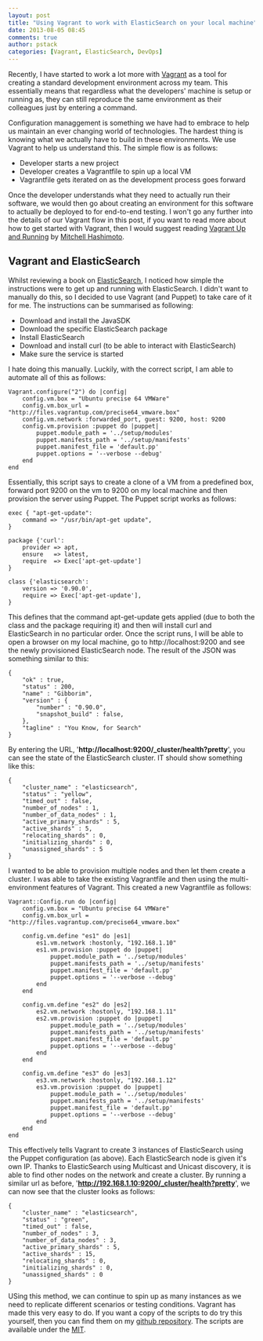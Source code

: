 ```yaml
---
layout: post
title: "Using Vagrant to work with ElasticSearch on your local machine"
date: 2013-08-05 08:45
comments: true
author: pstack
categories: [Vagrant, ElasticSearch, DevOps]
---
```

Recently, I have started to work a lot more with [Vagrant]() as a tool for creating a standard development environment across my team. This essentially means that regardless what the developers' machine is setup or running as, they can still reproduce the same environment as their colleagues just by entering a command. 

Configuration managgement is something we have had to embrace to help us maintain an ever changing world of technologies. The hardest thing is knowing what we actually have to build in these environments. We use Vagrant to help us understand this. The simple flow is as follows:

* Developer starts a new project
* Developer creates a Vagrantfile to spin up a local VM
* Vagrantfile gets iterated on as the development process goes forward

Once the developer understands what they need to actually run their software, we would then go about creating an environment for this software to actually be deployed to for end-to-end testing. I won't go any further into the details of our Vagrant flow in this post, if you want to read more about how to get started with Vagrant, then I would suggest reading [Vagrant Up and Running]() by [Mitchell Hashimoto]().

Vagrant and ElasticSearch
--

Whilst reviewing a book on [ElasticSearch](), I noticed how simple the instructions were to get up and running with ElasticSearch. I didn't want to manually do this, so I decided to use Vagrant (and Puppet) to take care of it for me. The instructions can be summarised as following:

* Download and install the JavaSDK
* Download the specific ElasticSearch package
* Install ElasticSearch
* Download and install curl (to be able to interact with ElasticSearch)
* Make sure the service is started

I hate doing this manually. Luckily, with the correct script, I am able to automate all of this as follows:

    Vagrant.configure("2") do |config|
        config.vm.box = "Ubuntu precise 64 VMWare"
        config.vm.box_url = "http://files.vagrantup.com/precise64_vmware.box"
        config.vm.network :forwarded_port, guest: 9200, host: 9200
        config.vm.provision :puppet do |puppet|
            puppet.module_path = '../setup/modules'
            puppet.manifests_path = '../setup/manifests'
            puppet.manifest_file = 'default.pp'
            puppet.options = '--verbose --debug'
        end
    end
    
Essentially, this script says to create a clone of a VM from a predefined box, forward port 9200 on the vm to 9200 on my local machine and then provision the server using Puppet. The Puppet script works as follows:

    exec { "apt-get-update":
        command => "/usr/bin/apt-get update",
    }

    package {'curl':
        provider => apt,
        ensure   => latest,
        require  => Exec['apt-get-update']
    }

    class {'elasticsearch':
        version => '0.90.0',
        require => Exec['apt-get-update'],
    }
    
This defines that the command apt-get-update gets applied (due to both the class and the package requiring it) and then will install curl and ElasticSearch in no particular order. Once the script runs, I will be able to open a browser on my local machine, go to http://localhost:9200 and see the newly provisioned ElasticSearch node. The result of the JSON was something similar to this:

    {
	    "ok" : true,
	    "status" : 200,
	    "name" : "Gibborim",
	    "version" : {
		    "number" : "0.90.0",
		    "snapshot_build" : false,
	    },
	    "tagline" : "You Know, for Search"
    }
    
By entering the URL, '**http://localhost:9200/_cluster/health?pretty**', you can see the state of the ElasticSearch cluster. IT should show something like this:

	{
  		"cluster_name" : "elasticsearch",
  		"status" : "yellow",
  		"timed_out" : false,
  		"number_of_nodes" : 1,              
  		"number_of_data_nodes" : 1,         
  		"active_primary_shards" : 5,        
  		"active_shards" : 5,                
  		"relocating_shards" : 0,            
  		"initializing_shards" : 0,          
  		"unassigned_shards" : 5             
	}

I wanted to be able to provision multiple nodes and then let them create a cluster. I was able to take the existing Vagrantfile and then using the multi-environment features of Vagrant. This created a new Vagrantfile as follows:

    Vagrant::Config.run do |config|
        config.vm.box = "Ubuntu precise 64 VMWare"
        config.vm.box_url = "http://files.vagrantup.com/precise64_vmware.box"

        config.vm.define "es1" do |es1|
            es1.vm.network :hostonly, "192.168.1.10"
            es1.vm.provision :puppet do |puppet|
                puppet.module_path = '../setup/modules'
                puppet.manifests_path = '../setup/manifests'
                puppet.manifest_file = 'default.pp'
                puppet.options = '--verbose --debug'
            end
    	end

    	config.vm.define "es2" do |es2|
        	es2.vm.network :hostonly, "192.168.1.11"
        	es2.vm.provision :puppet do |puppet|
            	puppet.module_path = '../setup/modules'
            	puppet.manifests_path = '../setup/manifests'
            	puppet.manifest_file = 'default.pp'
            	puppet.options = '--verbose --debug'
        	end
    	end

    	config.vm.define "es3" do |es3|
        	es3.vm.network :hostonly, "192.168.1.12"
        	es3.vm.provision :puppet do |puppet|
            	puppet.module_path = '../setup/modules'
            	puppet.manifests_path = '../setup/manifests'
            	puppet.manifest_file = 'default.pp'
            	puppet.options = '--verbose --debug'
        	end
    	end
	end
	
This effectively tells Vagrant to create 3 instances of ElasticSearch using the Puppet configuration (as above). Each ElasticSearch node is given it's own IP. Thanks to ElasticSearch using Multicast and Unicast discovery, it is able to find other nodes on the network and create a cluster. By running a similar url as before, '**http://192.168.1.10:9200/_cluster/health?pretty**', we can now see that the cluster looks as follows:

	{
  		"cluster_name" : "elasticsearch",
  		"status" : "green",
  		"timed_out" : false,
  		"number_of_nodes" : 3,              
  		"number_of_data_nodes" : 3,         
  		"active_primary_shards" : 5,        
  		"active_shards" : 15,                
  		"relocating_shards" : 0,            
  		"initializing_shards" : 0,          
  		"unassigned_shards" : 0             
	}
	
USing this method, we can continue to spin up as many instances as we need to replicate different scenarios or testing conditions. Vagrant has made this very easy to do. If you want a copy of the scripts to do try this yourself, then you can find them on my [github repository](). The scripts are available under the [MIT]().